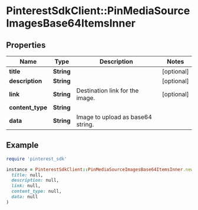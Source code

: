 # PinterestSdkClient::PinMediaSourceImagesBase64ItemsInner

## Properties

| Name | Type | Description | Notes |
| ---- | ---- | ----------- | ----- |
| **title** | **String** |  | [optional] |
| **description** | **String** |  | [optional] |
| **link** | **String** | Destination link for the image. | [optional] |
| **content_type** | **String** |  |  |
| **data** | **String** | Image to upload as base64 string. |  |

## Example

```ruby
require 'pinterest_sdk'

instance = PinterestSdkClient::PinMediaSourceImagesBase64ItemsInner.new(
  title: null,
  description: null,
  link: null,
  content_type: null,
  data: null
)
```

